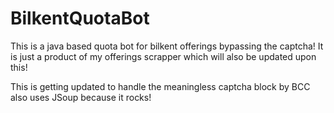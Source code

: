 # BilkentQuotaBot
This is a java based quota bot for bilkent offerings bypassing the captcha!
It is just a product of my offerings scrapper which will also be updated upon this!

This is getting updated to handle the meaningless captcha block by BCC also uses JSoup because it rocks!
